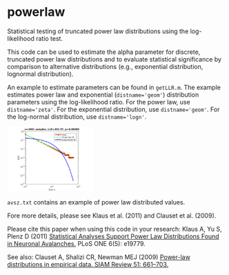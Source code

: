 # powerlaw
Statistical testing of truncated power law distributions using the log-likelihood ratio test.

This code can be used to estimate the alpha parameter for discrete, truncated power law distributions and to evaluate statistical significance by comparison to alternative distributions (e.g., exponential distribution, lognormal distribution).

An example to estimate parameters can be found in `getLLR.m`. The example estimates power law and exponential (`distname='geom'`) distribution parameters using the log-likelihood ratio. For the power law, use `distname='zeta'`. For the exponential distribution, use `distname='geom'`. For the log-normal distribution, use `distname='logn'`.

<img src="Example output.png" height="150">


`avsz.txt` contains an example of power law distributed values.

Fore more details, please see Klaus et al. (2011) and Clauset et al. (2009).

Please cite this paper when using this code in your research: Klaus A, Yu S, Plenz D (2011) [Statistical Analyses Support Power Law Distributions Found in Neuronal Avalanches.](https://doi.org/10.1371/journal.pone.0019779) PLoS ONE 6(5): e19779.

See also: Clauset A, Shalizi CR, Newman MEJ (2009) [Power-law distributions in empirical data. SIAM Review 51: 661–703.](https://epubs.siam.org/doi/abs/10.1137/070710111)
